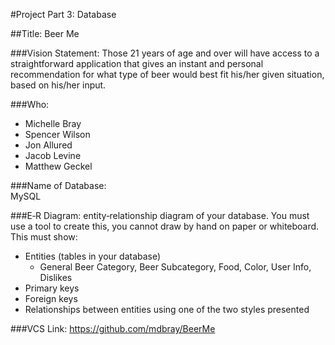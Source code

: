 #Project Part 3: Database 

##Title: Beer Me 

###Vision Statement: 
Those 21 years of age and over will have access to a straightforward application that gives an instant and personal recommendation for what type of beer would best fit his/her given situation, based on his/her input.

###Who: 
- Michelle Bray
- Spencer Wilson
- Jon Allured
- Jacob Levine
- Matthew Geckel

###Name of Database:  
MySQL

###E‐R Diagram: 
entity‐relationship diagram of your database.  You must use a tool to create this, you cannot draw by hand on paper or whiteboard.
This must show:  
- Entities (tables in your database) 
    - General Beer Category, Beer Subcategory, Food, Color, User Info, Dislikes
- Primary keys 
- Foreign keys 
- Relationships between entities using one of the two styles presented 
 
###VCS Link:
https://github.com/mdbray/BeerMe
